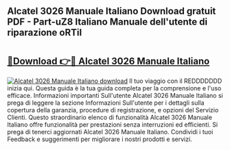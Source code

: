## Alcatel 3026 Manuale Italiano Download gratuit PDF - Part-uZ8 Italiano Manuale dell'utente di riparazione oRTiI

# <h2><a href="http://dfeh27l.blite.top/?on=Alcatel+3026+Manuale+Italiano">🔗Download 👉🔴 Alcatel 3026 Manuale Italiano</a></h2>

[![Alcatel 3026 Manuale Italiano download](https://i.imgur.com/lujVjoI.png)](http://dfeh27l.blite.top/?on=Alcatel+3026+Manuale+Italiano)
Il tuo viaggio con il REDDDDDDD inizia qui. Questa guida è la tua guida completa per la comprensione e l'uso efficace. Informazioni importanti Sull'utente Alcatel 3026 Manuale Italiano si prega di leggere la sezione Informazioni Sull'utente per i dettagli sulla copertura della garanzia, procedure di registrazione, e opzioni del Servizio Clienti. Questo straordinario elenco di funzionalità Alcatel 3026 Manuale Italiano offre funzionalità per prestazioni senza interruzioni ed efficienti. Si prega di tenerci aggiornati Alcatel 3026 Manuale Italiano. Condividi i tuoi Feedback e suggerimenti per migliorare i nostri prodotti e servizi.
